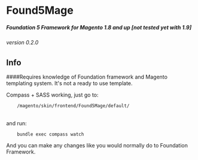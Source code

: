 # Found5Mage
##### Foundation 5 Framework for Magento 1.8 and up [not tested yet with 1.9]
###### version 0.2.0


## Info
####Requires knowledge of Foundation framework and Magento templating system. It's not a ready to use template.


Compass + SASS working, just go to:

		/magento/skin/frontend/Found5Mage/default/

<br>
and run:<br>

		bundle exec compass watch

And you can make any changes like you would normally do to Foundation Framework. 
